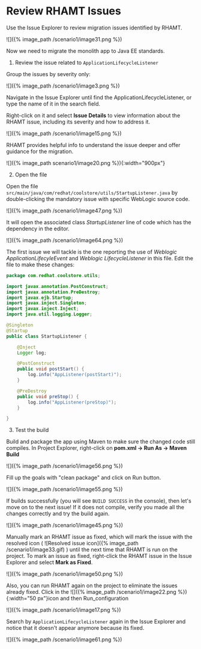 # Review RHAMT Issues

Use the Issue Explorer to review migration issues identified by RHAMT.

![]({% image_path /scenario1/image31.png %})

Now we need to migrate the monolith app to Java EE standards.

1. Review the issue related to `ApplicationLifecycleListener`

Group the issues by severity only:

![]({% image_path /scenario1/image3.png %})

Navigate in the Issue Explorer until find the ApplicationLifecycleListener, or type the name of it in the search field.

Right-click on it and select **Issue Details** to view information about the RHAMT issue, including its severity and how to address it.  

![]({% image_path /scenario1/image15.png %})

RHAMT provides helpful info to understand the issue deeper and offer guidance for the migration.

![]({% image_path scenario1/image20.png %}){:width="900px"}

2. Open the file

Open the file `src/main/java/com/redhat/coolstore/utils/StartupListener.java` by double-clicking the mandatory issue with specific WebLogic source code.

![]({% image_path /scenario1/image47.png %})

It will open the associated class _StartupListener_ line of code which has the dependency in the editor.

![]({% image_path /scenario1/image64.png %})

The first issue we will tackle is the one reporting the use of _Weblogic ApplicationLifecyleEvent_ and _Weblogic LifecycleListener_ in this file. Edit the file to make these changes:

~~~java
package com.redhat.coolstore.utils;

import javax.annotation.PostConstruct;
import javax.annotation.PreDestroy;
import javax.ejb.Startup;
import javax.inject.Singleton;
import javax.inject.Inject;
import java.util.logging.Logger;

@Singleton
@Startup
public class StartupListener {

    @Inject
    Logger log;

    @PostConstruct
    public void postStart() {
        log.info("AppListener(postStart)");
    }

    @PreDestroy
    public void preStop() {
        log.info("AppListener(preStop)");
    }

}
~~~

3. Test the build

Build and package the app using Maven to make sure the changed code still compiles. In Project Explorer, right-click on **pom.xml → Run As → Maven Build**

![]({% image_path /scenario1/image56.png %})

Fill up the goals with "clean package" and click on Run button.

![]({% image_path /scenario1/image55.png %})

If builds successfully \(you will see `BUILD SUCCESS` in the console\), then let's move on to the next issue! If it does not compile, verify you made all the changes correctly and try the build again.

![]({% image_path /scenario1/image45.png %})

Manually mark an RHAMT issue as fixed, which will mark the issue with the resolved icon \( ![Resolved issue icon]({% image_path /scenario1/image33.gif) \) until the next time that RHAMT is run on the project. To mark an issue as fixed, right-click the RHAMT issue in the Issue Explorer and select **Mark as Fixed**.

![]({% image_path /scenario1/image50.png %})

Also, you can run RHAMT again on the project to eliminate the issues already fixed. Click in the ![]({% image_path /scenario1/image22.png %}){:width="50 px"}icon and then Run\_configuration

![]({% image_path /scenario1/image17.png %})

Search by `ApplicationLifecycleListener` again in the Issue Explorer and notice that it doesn't appear anymore because its fixed.

![]({% image_path /scenario1/image61.png %})

